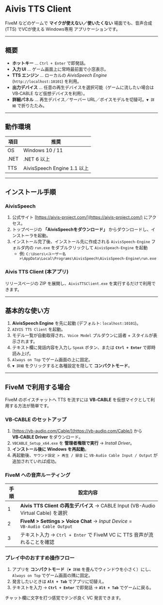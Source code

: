 # Aivis TTS Client

FiveM などのゲームで **マイクが使えない／使いたくない** 場面でも、音声合成 (TTS) でVCが使える Windows専用 アプリケーションです。

---

## 概要

- **ホットキー** … `Ctrl + Enter` で即発話。
- **入力 UI** … ゲーム画面上に常時最前面で小窓表示。
- **TTS エンジン** … ローカルの *AivisSpeech Engine* (`http://localhost:10101`) を利用。
- **出力デバイス** … 任意の再生デバイスを選択可能（ゲームに流したい場合は VB‑CABLE など仮想デバイスを利用）。
- **詳細パネル** … 再生デバイス／サーバー URL／ボイスモデルを切替可。`▼ 詳細` で折りたたみ。

---

## 動作環境

| 項目   | 推奨                        |
| ---- | ------------------------- |
| OS   | Windows 10 / 11           |
| .NET | .NET 6 以上      |
| TTS  | AivisSpeech Engine 1.1 以上 |

---

## インストール手順

### AivisSpeech

1. 公式サイト [https://aivis-project.com/](https://aivis-project.com/) にアクセス。
2. トップページの **「AivisSpeechをダウンロード」** からダウンロードし、インストーラを起動。
3. インストール完了後、インストール先に作成される `AivisSpeech-Engine` フォルダ内の `run.exe` をダブルクリックして `AivisSpeach-Engine` を起動
   - 例: `C:\Users\<ユーザー名>\AppData\Local\Programs\AivisSpeech\AivisSpeech-Engine\run.exe`

### Aivis TTS Client (本アプリ)

リリースページの ZIP を展開し、`AivisTTSClient.exe` を実行するだけで利用できます。

---

## 基本的な使い方

1. **AivisSpeech Engine** を先に起動 (デフォルト: `localhost:10101`)。
2. `AIVIS TTS Client` を起動。
3. モデル一覧が自動取得され、`Voice Model` プルダウンに話者 + スタイルが表示されます。
4. テキスト欄に発話内容を入力し `Speak` ボタン、または **`Ctrl + Enter`** で即時読み上げ。
5. `Always on Top` でゲーム画面の上に固定。
6. `▼ 詳細` をクリックすると各種設定を隠して **コンパクトモード**。

---

## FiveM で利用する場合

FiveM のボイスチャットへ TTS を流すには **VB‑CABLE** を仮想マイクとして利用する方法が簡単です。

### VB‑CABLE のセットアップ

1. [https://vb-audio.com/Cable/](https://vb-audio.com/Cable/) から **VB‑CABLE Driver** をダウンロード。
2. `VBCABLE_Setup_x64.exe` を **管理者権限で実行** → *Install Driver*。
3. **インストール後に Windows を再起動**。
4. 再起動後、`サウンド設定 > 再生 / 録音` に `VB‑Audio Cable Input / Output` が追加されていれば成功。

### FiveM への音声ルーティング

| 手順 | 設定内容                                                                         |
| -- | ---------------------------------------------------------------------------- |
| 1  | **Aivis TTS Client の再生デバイス** → CABLE Input (VB-Audio Virtual Cable) を選択      |
| 2  | **FiveM > Settings > Voice Chat** → *Input Device* = `VB‑Audio Cable Output` |
| 3  | テキスト入力 → `Ctrl + Enter` で FiveM VC に TTS 音声が流れることを確認                         |

### プレイ中のおすすめ操作フロー

1. アプリを **コンパクトモード**（`▼ 詳細` を畳んでウィンドウを小さく）にし、`Always on Top` でゲーム画面の隅に固定。
3. 発言したいときは **`Alt + Tab`** でアプリに切替え。
4. テキストを入力 → **`Ctrl + Enter`** で即発話 → **`Alt + Tab`** でゲームに戻る。

チャット欄に文字を打つ感覚でテンポ良く VC 発言できます。

